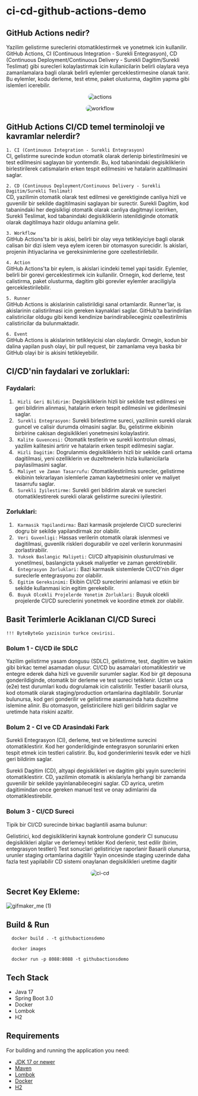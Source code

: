# ci-cd-github-actions-demo


## GitHub Actions nedir?
Yazilim gelistirme sureclerini otomatiklestirmek ve yonetmek icin kullanilir. GitHub Actions, CI (Continuous Integration - Surekli Entegrasyon), CD (Continuous Deployment/Continuous Delivery - Surekli Dagitim/Surekli Teslimat) gibi surecleri kolaylastirmak icin kullanicilarin belirli olaylara veya zamanlamalara bagli olarak belirli eylemler gerceklestirmesine olanak tanir. Bu eylemler, kodu derleme, test etme, paket olusturma, dagitim yapma gibi islemleri icerebilir.

<p align="center">
    <img src="png/actions.png" alt="actions" width="%100" height="%100" style="border-radius: 20px">
</p>

<p align="center">
    <img src="png/workflow.png" alt="workflow" width="%100" height="%100" style="border-radius: 20px">
</p>


## GitHub Actions CI/CD temel terminoloji ve kavramlar nelerdir?

`1. CI (Continuous Integration - Surekli Entegrasyon)`<br> CI, gelistirme surecinde kodun otomatik olarak derlenip birlestirilmesini ve test edilmesini saglayan bir yontemdir. Bu, kod tabanindaki degisikliklerin birlestirilerek catismalarin erken tespit edilmesini ve hatalarin azaltilmasini saglar.

`2. CD (Continuous Deployment/Continuous Delivery - Surekli Dagitim/Surekli Teslimat)`<br> CD, yazilimin otomatik olarak test edilmesi ve gerektiginde canliya hizli ve guvenilir bir sekilde dagitilmasini saglayan bir surectir. Surekli Dagitim, kod tabanindaki her degisikligi otomatik olarak canliya dagitmayi icerirken, Surekli Teslimat, kod tabanindaki degisikliklerin istenildiginde otomatik olarak dagitilmaya hazir oldugu anlamina gelir.

`3. Workflow`<br> GitHub Actions'ta bir is akisi, belirli bir olay veya tetikleyiciye bagli olarak calisan bir dizi islem veya eylem iceren bir otomasyon surecidir. Is akislari, projenin ihtiyaclarina ve gereksinimlerine gore ozellestirilebilir.

`4. Action`<br> GitHub Actions'ta bir eylem, is akislari icindeki temel yapi tasidir. Eylemler, belirli bir gorevi gerceklestirmek icin kullanilir. Ornegin, kod derleme, test calistirma, paket olusturma, dagitim gibi gorevler eylemler araciligiyla gerceklestirilebilir.

`5. Runner`<br> GitHub Actions is akislarinin calistirildigi sanal ortamlardir. Runner'lar, is akislarinin calistirilmasi icin gereken kaynaklari saglar. GitHub'ta barindirilan calistiricilar oldugu gibi kendi kendinize barindirabileceginiz ozellestirilmis calistiricilar da bulunmaktadir.

`6. Event`<br> GitHub Actions is akislarinin tetikleyicisi olan olaylardir. Ornegin, kodun bir dalina yapilan push olayi, bir pull request, bir zamanlama veya baska bir GitHub olayi bir is akisini tetikleyebilir.


## CI/CD'nin faydalari ve zorluklari:
### Faydalari:

1. ` Hizli Geri Bildirim:` Degisikliklerin hizli bir sekilde test edilmesi ve geri bildirim alinmasi, hatalarin erken tespit edilmesini ve giderilmesini saglar.
2. ` Surekli Entegrasyon:` Surekli birlestirme sureci, yazilimin surekli olarak guncel ve calisir durumda olmasini saglar. Bu, gelistirme ekibinin birbirine cakisan degisiklikleri yonetmesini kolaylastirir.
3. ` Kalite Guvencesi:` Otomatik testlerin ve surekli kontrolun olmasi, yazilim kalitesini artirir ve hatalarin erken tespit edilmesini saglar.
4. ` Hizli Dagitim:` Dogrulanmis degisikliklerin hizli bir sekilde canli ortama dagitilmasi, yeni ozelliklerin ve duzeltmelerin hizla kullanicilarla paylasilmasini saglar.
5. ` Maliyet ve Zaman Tasarrufu:` Otomatiklestirilmis surecler, gelistirme ekibinin tekrarlayan islemlerle zaman kaybetmesini onler ve maliyet tasarrufu saglar.
6. ` Surekli Iyilestirme:` Surekli geri bildirim alarak ve surecleri otomatiklestirerek surekli olarak gelistirme surecini iyilestirir.


### Zorluklari:

1. ` Karmasik Yapilandirma:` Bazi karmasik projelerde CI/CD sureclerini dogru bir sekilde yapilandirmak zor olabilir.
2. ` Veri Guvenligi:` Hassas verilerin otomatik olarak islenmesi ve dagitilmasi, guvenlik riskleri dogurabilir ve ozel verilerin korunmasini zorlastirabilir.
3. ` Yuksek Baslangic Maliyeti:` CI/CD altyapisinin olusturulmasi ve yonetilmesi, baslangicta yuksek maliyetler ve zaman gerektirebilir.
4. ` Entegrasyon Zorluklari:` Bazi karmasik sistemlerde CI/CD'nin diger sureclerle entegrasyonu zor olabilir.
5. ` Egitim Gereksinimi:` Ekibin CI/CD sureclerini anlamasi ve etkin bir sekilde kullanmasi icin egitim gerekebilir.
6. ` Buyuk Olcekli Projelerde Yonetim Zorluklari:` Buyuk olcekli projelerde CI/CD sureclerini yonetmek ve koordine etmek zor olabilir.


## Basit Terimlerle Aciklanan CI/CD Sureci
    !!! ByteByteGo yazisinin turkce cevirisi.
### Bolum 1 - CI/CD ile SDLC
Yazilim gelistirme yasam dongusu (SDLC), gelistirme, test, dagitim ve bakim gibi birkac temel asamadan olusur. CI/CD bu asamalari otomatiklestirir ve entegre ederek daha hizli ve guvenilir surumler saglar.
Kod bir git deposuna gonderildiginde, otomatik bir derleme ve test sureci tetiklenir. Uctan uca (e2e) test durumlari kodu dogrulamak icin calistirilir. Testler basarili olursa, kod otomatik olarak staging/production ortamlarina dagitilabilir. Sorunlar bulunursa, kod geri gonderilir ve gelistirme asamasinda hata duzeltme islemine alinir. Bu otomasyon, gelistiricilere hizli geri bildirim saglar ve uretimde hata riskini azaltir.

### Bolum 2 - CI ve CD Arasindaki Fark
Surekli Entegrasyon (CI), derleme, test ve birlestirme surecini otomatiklestirir. Kod her gonderildiginde entegrasyon sorunlarini erken tespit etmek icin testleri calistirir. Bu,  kod gonderimlerini tesvik eder ve hizli geri bildirim saglar.

Surekli Dagitim (CD), altyapi degisiklikleri ve dagitim gibi yayin sureclerini otomatiklestirir. CD, yazilimin otomatik is akislariyla herhangi bir zamanda guvenilir bir sekilde yayinlanabilecegini saglar. CD ayrica, uretim dagitimindan once gereken manuel test ve onay adimlarini da otomatiklestirebilir.

### Bolum 3 - CI/CD Sureci
Tipik bir CI/CD surecinde birkac baglantili asama bulunur:

Gelistirici, kod degisikliklerini kaynak kontrolune gonderir
CI sunucusu degisiklikleri algilar ve derlemeyi tetikler
Kod derlenir, test edilir (birim, entegrasyon testleri)
Test sonuclari gelistiriciye raporlanir
Basarili olunursa, urunler staging ortamlarina dagitilir
Yayin oncesinde staging uzerinde daha fazla test yapilabilir
CD sistemi onaylanan degisiklikleri uretime dagitir

<p align="center">
    <img src="png/ci-cd.jpeg" alt="ci-cd" width="%100" height="%100" style="border-radius: 20px">
</p>


## Secret Key Ekleme:
![gifmaker_me (1)](https://github.com/mgmetehan/ci-cd-github-actions-demo/assets/41691766/1689a9a3-5395-4c4f-ac16-c60864ad0e37)


## Build & Run
```shell
  docker build . -t githubactionsdemo
```
```shell
  docker images
```
```shell
  docker run -p 8088:8088 -t githubactionsdemo
```


## Tech Stack

- Java 17
- Spring Boot 3.0
- Docker
- Lombok
- H2


## Requirements

For building and running the application you need:

- [JDK 17 or newer](https://www.oracle.com/java/technologies/javase-downloads.html)
- [Maven](https://maven.apache.org)
- [Lombok](https://projectlombok.org/)
- [Docker](https://www.docker.com/)
- [H2](https://www.h2database.com/html/main.html)

